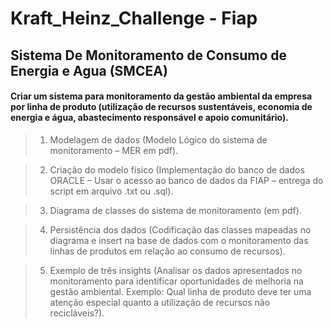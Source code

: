 # Kraft_Heinz_Challenge - Fiap

## Sistema De Monitoramento de Consumo de Energia e Agua (SMCEA)

#### Criar um sistema para monitoramento da gestão ambiental da empresa por linha de produto (utilização de recursos sustentáveis, economia de energia e água, abastecimento responsável e apoio comunitário).

>1) Modelagem de dados (Modelo Lógico do sistema de monitoramento – MER em pdf).

>2) Criação do modelo físico (Implementação do banco de dados ORACLE – Usar o acesso ao banco de dados da FIAP – entrega do script em arquivo .txt ou .sql).

>3) Diagrama de classes do sistema de monitoramento (em pdf).


>4) Persistência dos dados (Codificação das classes mapeadas no diagrama e insert na base de dados com o monitoramento das linhas de produtos em relação ao consumo de recursos). 

>5) Exemplo de três insights (Analisar os dados apresentados no monitoramento para identificar oportunidades de melhoria na gestão ambiental. Exemplo: Qual linha de produto deve ter uma atenção especial quanto a utilização de recursos não recicláveis?).
